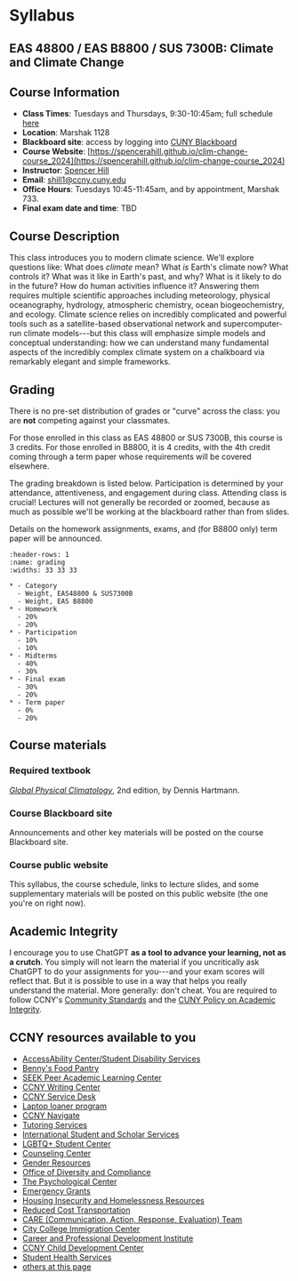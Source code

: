 # Syllabus

## EAS 48800 / EAS B8800 / SUS 7300B: Climate and Climate Change

## Course Information
- **Class Times**: Tuesdays and Thursdays, 9:30-10:45am; full schedule [here](./schedule)
- **Location**: Marshak 1128
- **Blackboard site**: access by logging into [CUNY Blackboard](https://bbhosted.cuny.edu)
- **Course Website**: [https://spencerahill.github.io/clim-change-course_2024](https://spencerahill.github.io/clim-change-course_2024)
- **Instructor**: [Spencer Hill](https://shill.ccny.cuny.edu)
- **Email**: [shill1@ccny.cuny.edu](mailto:shill1@ccny.cuny.edu)
- **Office Hours**: Tuesdays 10:45-11:45am, and by appointment, Marshak 733.
- **Final exam date and time**: TBD

## Course Description
This class introduces you to modern climate science.  We'll explore questions like: What does *climate* mean?  What *is* Earth's climate now?  What controls it?  What was it like in Earth's past, and why?  What is it likely to do in the future?  How do human activities influence it?  Answering them requires multiple scientific approaches including meteorology, physical oceanography, hydrology, atmospheric chemistry, ocean biogeochemistry, and ecology.  Climate science relies on incredibly complicated and powerful tools such as a satellite-based observational network and supercomputer-run climate models---but this class will emphasize simple models and conceptual understanding: how we can understand many fundamental aspects of the incredibly complex climate system on a chalkboard via remarkably elegant and simple frameworks.

## Grading
There is no pre-set distribution of grades or "curve" across the class: you are **not** competing against your classmates.

For those enrolled in this class as EAS 48800 or SUS 7300B, this course is 3 credits.  For those enrolled in B8800, it is 4 credits, with the 4th credit coming through a term paper whose requirements will be covered elsewhere.

The grading breakdown is listed below.  Participation is determined by your attendance, attentiveness, and engagement during class.  Attending class is crucial!  Lectures will not generally be recorded or zoomed, because as much as possible we'll be working at the blackboard rather than from slides.

Details on the homework assignments, exams, and (for B8800 only) term paper will be announced.

```{list-table}
:header-rows: 1
:name: grading
:widths: 33 33 33

* - Category
  - Weight, EAS48800 & SUS7300B
  - Weight, EAS B8800
* - Homework 
  - 20%
  - 20%
* - Participation
  - 10%
  - 10%
* - Midterms
  - 40%
  - 30%
* - Final exam
  - 30%
  - 20%
* - Term paper
  - 0%
  - 20%
```

## Course materials
### Required textbook
[*Global Physical Climatology*](https://shop.elsevier.com/books/global-physical-climatology/hartmann/978-0-12-328531-7), 2nd edition, by Dennis Hartmann.

### Course Blackboard site
Announcements and other key materials will be posted on the course Blackboard site.

### Course public website
This syllabus, the course schedule, links to lecture slides, and some supplementary materials will be posted on this public website (the one you're on right now).

## Academic Integrity
I encourage you to use ChatGPT **as a tool to advance your learning, not as a crutch**.  You simply will not learn the material if you uncritically ask ChatGPT to do your assignments for you---and your exam scores will reflect that.  But it is possible to use in a way that helps you really understand the material.  More generally: don't cheat.  You are required to follow CCNY's [Community Standards](https://www.ccny.cuny.edu/studentaffairs/community-standards) and the [CUNY Policy on Academic Integrity](http://www.cuny.edu/about/administration/offices/legal-affairs/policies-resources/academic-integrity-policy/).

## CCNY resources available to you
- [AccessAbility Center/Student Disability Services](https://www.ccny.cuny.edu/accessability)
- [Benny's Food Pantry](https://www.ccny.cuny.edu/bennysfoodpantry) 
- [SEEK Peer Academic Learning Center](https://www.ccny.cuny.edu/seek/peer-academic-learning-pal-tutoring-and-academic-support-services) 
- [CCNY Writing Center](https://www.ccny.cuny.edu/writing)
- [CCNY Service Desk](https://www.ccny.cuny.edu/it/help) 
- [Laptop loaner program](https://portal.ccny.cuny.edu/depts/oit/cuny_loaner/login.php) 
- [CCNY Navigate](https://www.ccny.cuny.edu/ccny-navigate)
- [Tutoring Services](https://www.ccny.cuny.edu/academics/tutoring)
- [International Student and Scholar Services](https://www.ccny.cuny.edu/isss)
- [LGBTQ+ Student Center](https://www.ccny.cuny.edu/lgbtq-student-center)
- [Counseling Center](https://www.ccny.cuny.edu/counseling)
- [Gender Resources](https://www.ccny.cuny.edu/health-wellness/gender-resources)
- [Office of Diversity and Compliance](https://www.ccny.cuny.edu/affirmativeaction)
- [The Psychological Center](https://www.thepsychologicalcenter.org/)
- [Emergency Grants](https://www.ccny.cuny.edu/health-wellness/emergency-grants-program)
- [Housing Insecurity and Homelessness Resources](https://www.healthycuny.org/resources-housing-homelessness)
- [Reduced Cost Transportation](https://www1.nyc.gov/assets/fairfares/downloads/pdf/application/Fair-Fares-Application-English.pdf)
- [CARE (Communication, Action, Response, Evaluation) Team](https://www.ccny.cuny.edu/studentaffairs/care-team)
- [City College Immigration Center](https://www.ccny.cuny.edu/we-are-one-ccny/city-college-immigration-center)
- [Career and Professional Development Institute](https://www.ccny.cuny.edu/cpdi)
- [CCNY Child Development Center](https://www.ccny.cuny.edu/cdc)
- [Student Health Services](https://www.ccny.cuny.edu/shs)
- [others at this page](https://ourtlc.commons.gc.cuny.edu/syllabus-statements/#other_student_resources)
